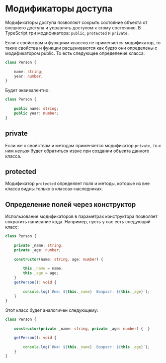 # Модификаторы доступа

Модификаторы доступа позволяют сокрыть состояние объекта от внешнего доступа и управлять доступом к этому состоянию. В TypeScript три модификатора: `public`, `protected` и `private`.

Если к свойствам и функциям классов не применяется модификатор, то такие свойства и функции расцениваются как будто они определены с модификатором public. То есть следующее определение класса:

```ts
class Person {
     
    name: string;
    year: number;
}
```

Будет эквивалентно:

```ts
class Person {
     
    public name: string;
    public year: number;
}
```

## private

Если же к свойствам и методам применяется модификатор `private`, то к ним нельзя будет обратиться извне при создании объекта данного класса.

## protected

Модификатор `protected` определяет поля и методы, которые из вне класса видны только в классах-наследниках.

## Определение полей через конструктор

Использование модификаторов в параметрах конструктора позволяет сократить написание кода. Например, пусть у нас есть следующий класс:

```ts
class Person {
     
    private _name: string;
    private _age: number;
 
    constructor(name: string, age: number) {
 
        this._name = name;
        this._age = age;
    }
    getPerson(): void {
 
        console.log(`Имя: ${this._name}  Возраст: ${this._age}`);
    }
}
```

Этот класс будет аналогичен следующему:

```ts
class Person {
     
    constructor(private _name: string, private _age: number) {  }

    getPerson(): void {
 
        console.log(`Имя: ${this._name}  Возраст: ${this._age}`);
    }
}
```